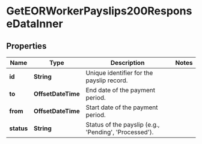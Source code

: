 

# GetEORWorkerPayslips200ResponseDataInner


## Properties

| Name | Type | Description | Notes |
|------------ | ------------- | ------------- | -------------|
|**id** | **String** | Unique identifier for the payslip record. |  |
|**to** | **OffsetDateTime** | End date of the payment period. |  |
|**from** | **OffsetDateTime** | Start date of the payment period. |  |
|**status** | **String** | Status of the payslip (e.g., &#39;Pending&#39;, &#39;Processed&#39;). |  |



